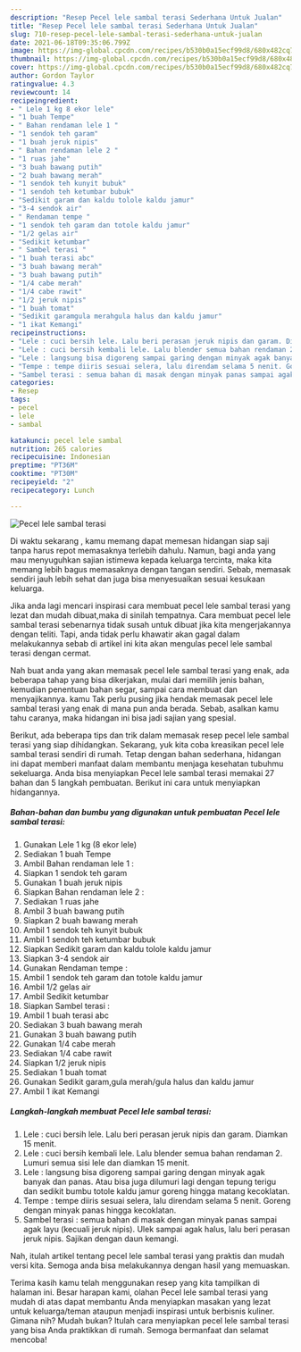 ```yaml
---
description: "Resep Pecel lele sambal terasi Sederhana Untuk Jualan"
title: "Resep Pecel lele sambal terasi Sederhana Untuk Jualan"
slug: 710-resep-pecel-lele-sambal-terasi-sederhana-untuk-jualan
date: 2021-06-18T09:35:06.799Z
image: https://img-global.cpcdn.com/recipes/b530b0a15ecf99d8/680x482cq70/pecel-lele-sambal-terasi-foto-resep-utama.jpg
thumbnail: https://img-global.cpcdn.com/recipes/b530b0a15ecf99d8/680x482cq70/pecel-lele-sambal-terasi-foto-resep-utama.jpg
cover: https://img-global.cpcdn.com/recipes/b530b0a15ecf99d8/680x482cq70/pecel-lele-sambal-terasi-foto-resep-utama.jpg
author: Gordon Taylor
ratingvalue: 4.3
reviewcount: 14
recipeingredient:
- " Lele 1 kg 8 ekor lele"
- "1 buah Tempe"
- " Bahan rendaman lele 1 "
- "1 sendok teh garam"
- "1 buah jeruk nipis"
- " Bahan rendaman lele 2 "
- "1 ruas jahe"
- "3 buah bawang putih"
- "2 buah bawang merah"
- "1 sendok teh kunyit bubuk"
- "1 sendoh teh ketumbar bubuk"
- "Sedikit garam dan kaldu tolole kaldu jamur"
- "3-4 sendok air"
- " Rendaman tempe "
- "1 sendok teh garam dan totole kaldu jamur"
- "1/2 gelas air"
- "Sedikit ketumbar"
- " Sambel terasi "
- "1 buah terasi abc"
- "3 buah bawang merah"
- "3 buah bawang putih"
- "1/4 cabe merah"
- "1/4 cabe rawit"
- "1/2 jeruk nipis"
- "1 buah tomat"
- "Sedikit garamgula merahgula halus dan kaldu jamur"
- "1 ikat Kemangi"
recipeinstructions:
- "Lele : cuci bersih lele. Lalu beri perasan jeruk nipis dan garam. Diamkan 15 menit."
- "Lele : cuci bersih kembali lele. Lalu blender semua bahan rendaman 2. Lumuri semua sisi lele dan diamkan 15 menit."
- "Lele : langsung bisa digoreng sampai garing dengan minyak agak banyak dan panas. Atau bisa juga dilumuri lagi dengan tepung terigu dan sedikit bumbu totole kaldu jamur goreng hingga matang kecoklatan."
- "Tempe : tempe diiris sesuai selera, lalu direndam selama 5 nenit. Goreng dengan minyak panas hingga kecoklatan."
- "Sambel terasi : semua bahan di masak dengan minyak panas sampai agak layu (kecuali jeruk nipis). Ulek sampai agak halus, lalu beri perasan jeruk nipis. Sajikan dengan daun kemangi."
categories:
- Resep
tags:
- pecel
- lele
- sambal

katakunci: pecel lele sambal 
nutrition: 265 calories
recipecuisine: Indonesian
preptime: "PT36M"
cooktime: "PT30M"
recipeyield: "2"
recipecategory: Lunch

---
```



![Pecel lele sambal terasi](https://img-global.cpcdn.com/recipes/b530b0a15ecf99d8/680x482cq70/pecel-lele-sambal-terasi-foto-resep-utama.jpg)

Di waktu  sekarang , kamu memang dapat memesan hidangan siap saji tanpa harus repot memasaknya terlebih dahulu. Namun, bagi anda yang mau menyuguhkan sajian istimewa kepada keluarga tercinta, maka kita memang lebih bagus memasaknya dengan tangan sendiri. Sebab, memasak sendiri jauh lebih sehat dan juga bisa menyesuaikan sesuai kesukaan keluarga.

Jika anda lagi mencari inspirasi cara membuat pecel lele sambal terasi yang lezat dan mudah dibuat,maka di sinilah tempatnya. Cara membuat pecel lele sambal terasi  sebenarnya tidak susah untuk dibuat jika kita mengerjakannya dengan teliti. Tapi, anda tidak perlu khawatir akan gagal dalam melakukannya 
sebab di artikel ini kita akan mengulas pecel lele sambal terasi dengan cermat.  



Nah buat anda yang akan memasak pecel lele sambal terasi yang enak, ada beberapa tahap yang bisa dikerjakan, mulai dari memilih jenis bahan, kemudian penentuan bahan segar, sampai cara membuat dan menyajikannya. kamu Tak perlu pusing jika hendak memasak pecel lele sambal terasi yang enak di mana pun anda berada. Sebab, asalkan kamu  tahu caranya, maka hidangan ini bisa jadi sajian yang spesial.

Berikut, ada beberapa tips dan trik dalam memasak resep pecel lele sambal terasi yang siap dihidangkan. Sekarang, yuk kita coba kreasikan pecel lele sambal terasi sendiri di rumah. Tetap dengan bahan sederhana, hidangan ini dapat memberi manfaat dalam membantu menjaga kesehatan tubuhmu sekeluarga. Anda bisa menyiapkan Pecel lele sambal terasi memakai 27 bahan dan 5 langkah pembuatan. Berikut ini cara untuk menyiapkan hidangannya.

<!--inarticleads1-->

##### Bahan-bahan dan bumbu yang digunakan untuk pembuatan Pecel lele sambal terasi:

1. Gunakan  Lele 1 kg (8 ekor lele)
1. Sediakan 1 buah Tempe
1. Ambil  Bahan rendaman lele 1 :
1. Siapkan 1 sendok teh garam
1. Gunakan 1 buah jeruk nipis
1. Siapkan  Bahan rendaman lele 2 :
1. Sediakan 1 ruas jahe
1. Ambil 3 buah bawang putih
1. Siapkan 2 buah bawang merah
1. Ambil 1 sendok teh kunyit bubuk
1. Ambil 1 sendoh teh ketumbar bubuk
1. Siapkan Sedikit garam dan kaldu tolole kaldu jamur
1. Siapkan 3-4 sendok air
1. Gunakan  Rendaman tempe :
1. Ambil 1 sendok teh garam dan totole kaldu jamur
1. Ambil 1/2 gelas air
1. Ambil Sedikit ketumbar
1. Siapkan  Sambel terasi :
1. Ambil 1 buah terasi abc
1. Sediakan 3 buah bawang merah
1. Gunakan 3 buah bawang putih
1. Gunakan 1/4 cabe merah
1. Sediakan 1/4 cabe rawit
1. Siapkan 1/2 jeruk nipis
1. Sediakan 1 buah tomat
1. Gunakan Sedikit garam,gula merah/gula halus dan kaldu jamur
1. Ambil 1 ikat Kemangi




<!--inarticleads2-->

##### Langkah-langkah membuat Pecel lele sambal terasi:

1. Lele : cuci bersih lele. Lalu beri perasan jeruk nipis dan garam. Diamkan 15 menit.
1. Lele : cuci bersih kembali lele. Lalu blender semua bahan rendaman 2. Lumuri semua sisi lele dan diamkan 15 menit.
1. Lele : langsung bisa digoreng sampai garing dengan minyak agak banyak dan panas. Atau bisa juga dilumuri lagi dengan tepung terigu dan sedikit bumbu totole kaldu jamur goreng hingga matang kecoklatan.
1. Tempe : tempe diiris sesuai selera, lalu direndam selama 5 nenit. Goreng dengan minyak panas hingga kecoklatan.
1. Sambel terasi : semua bahan di masak dengan minyak panas sampai agak layu (kecuali jeruk nipis). Ulek sampai agak halus, lalu beri perasan jeruk nipis. Sajikan dengan daun kemangi.




Nah, itulah artikel tentang  pecel lele sambal terasi  yang praktis dan mudah versi kita. Semoga anda bisa melakukannya dengan hasil yang memuaskan. 

Terima kasih kamu telah menggunakan resep yang kita tampilkan di halaman ini. Besar harapan kami, olahan  Pecel lele sambal terasi yang mudah di atas dapat membantu Anda menyiapkan masakan yang lezat untuk keluarga/teman ataupun menjadi inspirasi untuk berbisnis kuliner. Gimana nih? Mudah bukan? Itulah cara menyiapkan pecel lele sambal terasi yang bisa Anda praktikkan di rumah. Semoga bermanfaat dan selamat mencoba!


